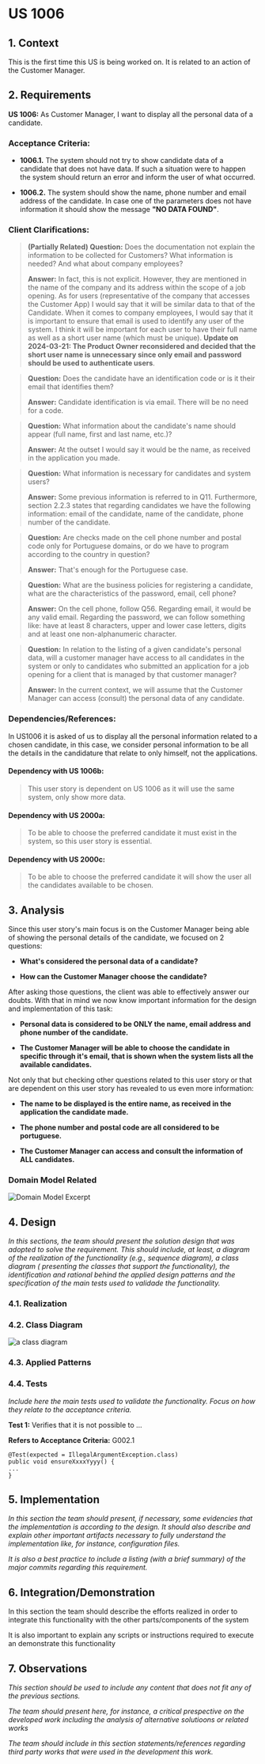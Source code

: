 # US 1006

## 1. Context

This is the first time this US is being worked on. It is related to an action of the Customer Manager.

## 2. Requirements

**US 1006:** As Customer Manager, I want to display all the personal data of a candidate.

### Acceptance Criteria:

- **1006.1.** The system should not try to show candidate data of a candidate that does not have data. If such a situation were to happen the system should return an error and inform the user of what occurred.


- **1006.2.** The system should show the name, phone number and email address of the candidate. In case one of the parameters does not have information it should show the message **"NO DATA FOUND"**. 

### Client Clarifications:

>**(Partially Related) Question:** Does the documentation not explain the information to be collected for Customers? What information is needed? And what about company employees?
> 
>**Answer:** In fact, this is not explicit. However, they are mentioned in the name of the company and its address within the scope of a job opening. As for users (representative of the company that accesses the Customer App) I would say that it will be similar data to that of the Candidate. When it comes to company employees, I would say that it is important to ensure that email is used to identify any user of the system. I think it will be important for each user to have their full name as well as a short user name (which must be unique). **Update on 2024-03-21: The Product Owner reconsidered and decided that the short user name is unnecessary since only email and password should be used to authenticate users**.

>**Question:** Does the candidate have an identification code or is it their email that identifies them?
> 
>**Answer:** Candidate identification is via email. There will be no need for a code.

>**Question:** What information about the candidate's name should appear (full name, first and last name, etc.)?
> 
>**Answer:** At the outset I would say it would be the name, as received in the application you made.

>**Question:** What information is necessary for candidates and system users?
>
>**Answer:** Some previous information is referred to in Q11. Furthermore, section 2.2.3 states that regarding candidates we have the following information: email of the candidate, name of the candidate, phone number of the candidate.

>**Question:** Are checks made on the cell phone number and postal code only for Portuguese domains, or do we have to program according to the country in question?
>
>**Answer:** That's enough for the Portuguese case.

>**Question:** What are the business policies for registering a candidate, what are the characteristics of the password, email, cell phone?
>
>**Answer:** On the cell phone, follow Q56. Regarding email, it would be any valid email. Regarding the password, we can follow something like: have at least 8 characters, upper and lower case letters, digits and at least one non-alphanumeric character.

>**Question:** In relation to the listing of a given candidate's personal data, will a customer manager have access to all candidates in the system or only to candidates who submitted an application for a job opening for a client that is managed by that customer manager?
>
>**Answer:** In the current context, we will assume that the Customer Manager can access (consult) the personal data of any candidate.

### Dependencies/References:

In US1006 it is asked of us to display all the personal information related to a chosen candidate, in this case, we consider personal information to be all the details in the candidature that relate to only himself, not the applications.

#### Dependency with US 1006b: 
> This user story is dependent on US 1006 as it will use the same system, only show more data.

#### Dependency with US 2000a: 
> To be able to choose the preferred candidate it must exist in the system, so this user story is essential.

#### Dependency with US 2000c: 
> To be able to choose the preferred candidate it will show the user all the candidates available to be chosen.

## 3. Analysis

Since this user story's main focus is on the Customer Manager being able of showing the personal details of the candidate, we focused on 2 questions:

- **What's considered the personal data of a candidate?**


- **How can the Customer Manager choose the candidate?**

After asking those questions, the client was able to effectively answer our doubts. With that in mind we now know important information for the design and implementation of this task:

- **Personal data is considered to be ONLY the name, email address and phone number of the candidate.**


- **The Customer Manager will be able to choose the candidate in specific through it's email, that is shown when the system lists all the available candidates.**

Not only that but checking other questions related to this user story or that are dependent on this user story has revealed to us even more information:

- **The name to be displayed is the entire name, as received in the application the candidate made.**


- **The phone number and postal code are all considered to be portuguese.**


- **The Customer Manager can access and consult the information of ALL candidates.**

### Domain Model Related

![Domain Model Excerpt](domain-model-excerpt.svg)

## 4. Design

*In this sections, the team should present the solution design that was adopted to solve the requirement. This should
include, at least, a diagram of the realization of the functionality (e.g., sequence diagram), a class diagram (
presenting the classes that support the functionality), the identification and rational behind the applied design
patterns and the specification of the main tests used to validade the functionality.*

### 4.1. Realization

### 4.2. Class Diagram

![a class diagram]()

### 4.3. Applied Patterns

### 4.4. Tests

*Include here the main tests used to validate the functionality. Focus on how they relate to the acceptance criteria.*

**Test 1:** Verifies that it is not possible to ...

**Refers to Acceptance Criteria:** G002.1

````
@Test(expected = IllegalArgumentException.class)
public void ensureXxxxYyyy() {
...
}
````

## 5. Implementation

*In this section the team should present, if necessary, some evidencies that the implementation is according to the
design. It should also describe and explain other important artifacts necessary to fully understand the implementation
like, for instance, configuration files.*

*It is also a best practice to include a listing (with a brief summary) of the major commits regarding this requirement.*

## 6. Integration/Demonstration

In this section the team should describe the efforts realized in order to integrate this functionality with the other
parts/components of the system

It is also important to explain any scripts or instructions required to execute an demonstrate this functionality

## 7. Observations

*This section should be used to include any content that does not fit any of the previous sections.*

*The team should present here, for instance, a critical prespective on the developed work including the analysis of
alternative solutioons or related works*

*The team should include in this section statements/references regarding third party works that were used in the
development this work.*